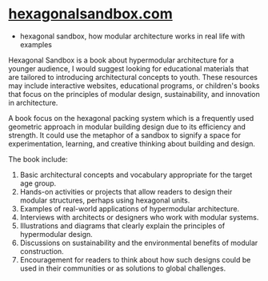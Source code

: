 # [hexagonalsandbox.com](http://www.hexagonalsandbox.com) 
- hexagonal sandbox, how modular architecture works in real life with examples

Hexagonal Sandbox is a book about hypermodular architecture for a younger audience, I would suggest looking for educational materials that are tailored to introducing architectural concepts to youth. These resources may include interactive websites, educational programs, or children's books that focus on the principles of modular design, sustainability, and innovation in architecture.

A book focus on the hexagonal packing system which is a frequently used geometric approach in modular building design due to its efficiency and strength. 
It could use the metaphor of a sandbox to signify a space for experimentation, learning, and creative thinking about building and design.

The book include:

1. Basic architectural concepts and vocabulary appropriate for the target age group.
2. Hands-on activities or projects that allow readers to design their modular structures, perhaps using hexagonal units.
3. Examples of real-world applications of hypermodular architecture.
4. Interviews with architects or designers who work with modular systems.
5. Illustrations and diagrams that clearly explain the principles of hypermodular design.
6. Discussions on sustainability and the environmental benefits of modular construction.
7. Encouragement for readers to think about how such designs could be used in their communities or as solutions to global challenges.

